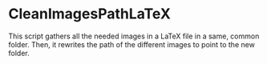 # CleanImagesPathLaTeX
This script gathers all the needed images in a LaTeX file in a same, common folder. Then, it rewrites the path of the different images to point to the new folder.
